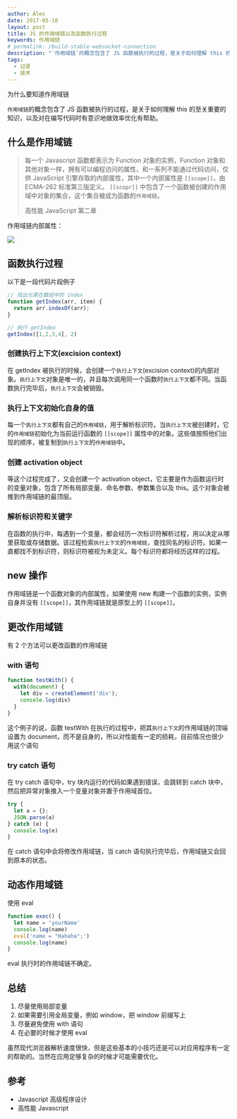 ```yaml
---
author: Alex
date: 2017-05-10
layout: post
title: JS 的作用域链以及函数执行过程
keywords: 作用域链
# permalink: /build-stable-websocket-connection
description: "`作用域链`的概念包含了 JS 函数被执行的过程，是关于如何理解 this 的至关重要的知识，以及对在编写代码时有意识地做效率优化有帮助。"
tags: 
  - 记录
  - 技术
---
```


为什么要知道作用域链

`作用域链`的概念包含了 JS 函数被执行的过程，是关于如何理解 this 的至关重要的知识，以及对在编写代码时有意识地做效率优化有帮助。

## 什么是作用域链

> 每一个 Javascript 函数都表示为 Function 对象的实例，Function 对象和其他对象一样，拥有可以编程访问的属性，和一系列不能通过代码访问，仅供 JavaScript 引擎存取的内部属性，其中一个内部属性是 `[[scope]]`，由 ECMA-262 标准第三版定义。 `[[scopr]]` 中包含了一个函数被创建的作用域中对象的集合，这个集合被成为函数的`作用域链`。
>
> 高性能 JavaScript 第二章

作用域链内部属性：

![](https://cdn.jsdelivr.net/gh/SANGET/blog-v3@master/content//assets/images/lib-desc/scope.png)

## 函数执行过程

以下是一段代码片段例子

```js
// 找出元素在数组中的 index
function getIndex(arr, item) {
  return arr.indexOf(arr);
}

// 执行 getIndex
getIndex([1,2,3,4], 2)
```

### 创建执行上下文(excision context)

在 getIndex 被执行的时候，会创建一个`执行上下文`(excision context)的内部对象。`执行上下文`对象是唯一的，并且每次调用同一个函数时`执行上下文`都不同。当函数执行完毕后，`执行上下文`会被销毁。

### 执行上下文初始化自身的值

每一个`执行上下文`都有自己的`作用域链`，用于解析标识符。当`执行上下文`被创建时，它的`作用域链`初始化为当前运行函数的 `[[scope]]` 属性中的对象。这些值按照他们出现的顺序，被复制到`执行上下文`的`作用域链`中。

### 创建 activation object

等这个过程完成了，又会创建一个 activation object，它主要是作为函数运行时的变量对象，包含了所有局部变量、命名参数、参数集合以及 this。这个对象会被推到作用域链的最顶层。

### 解析标识符和关键字

在函数的执行中，每遇到一个变量，都会经历一次标识符解析过程，用以决定从哪里获取或存储数据。该过程检索`执行上下文`的`作用域链`，查找同名的标识符。如果一直都找不到标识符，则标识符被视为未定义。每个标识符都将经历这样的过程。

## new 操作

作用域链是一个函数对象的内部属性，如果使用 new 构建一个函数的实例，实例自身并没有 `[[scope]]`，其作用域链就是原型上的 `[[scope]]`。

## 更改作用域链

有 2 个方法可以更改函数的作用域链

### with 语句

```js
function testWith() {
  with(document) {
    let div = createElement('div');
    console.log(div)
  }
}
```

这个例子的说，函数 testWith 在执行的过程中，把其`执行上下文`的作用域链的顶端设置为 document，而不是自身的，所以对性能有一定的损耗，目前情况也很少用这个语句

### try catch 语句

在 try catch 语句中，try 块内运行的代码如果遇到错误，会跳转到 catch 块中，然后把异常对象推入一个变量对象并置于作用域首位。

```js
try {
  let a = {};
  JSON.parse(a)
} catch (e) {
  console.log(e)
}
```

在 catch 语句中会将修改作用域链，当 catch 语句执行完毕后，作用域链又会回到原本的状态。

## 动态作用域链

使用 eval

```js
function exec() {
  let name = 'yourName'
  console.log(name)
  eval('name = "Hahaha";')
  console.log(name)
}
```

eval 执行时的作用域链不确定。

## 总结

1. 尽量使用局部变量
2. 如果需要引用全局变量，例如 window，把 window 前缀写上
3. 尽量避免使用 with 语句
4. 在必要的时候才使用 eval

虽然现代浏览器解析速度很快，但是这些基本的小技巧还是可以对应用程序有一定的帮助的。当然在应用足够复杂的时候才可能需要优化。

## 参考

- Javascript 高级程序设计
- 高性能 Javascript
